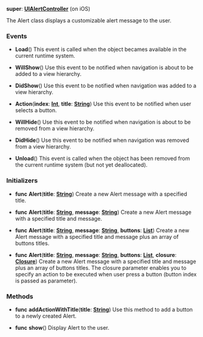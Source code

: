 **super**: **[UIAlertController](UIAlertController.md)** (on iOS)

The Alert class displays a customizable alert message to the user.

### Events

* **Load**()
This event is called when the object becames available in the current runtime system.

* **WillShow**()
Use this event to be notified when navigation is about to be added to a view hierarchy.

* **DidShow**()
Use this event to be notified when navigation was added to a view hierarchy.

* **Action**(**index**: **[Int](../gravity/int.md)**, **title**: **[String](../gravity/string.md)**)
Use this event to be notified when user selects a button.

* **WillHide**()
Use this event to be notified when navigation is about to be removed from a view hierarchy.

* **DidHide**()
Use this event to be notified when navigation was removed from a view hierarchy.

* **Unload**()
This event is called when the object has been removed from the current runtime system (but not yet deallocated).



### Initializers

* **func** **Alert**(**title**: **[String](../gravity/string.md)**)
Create a new Alert message with a specified title.

* **func** **Alert**(**title**: **[String](../gravity/string.md)**, **message**: **[String](../gravity/string.md)**)
Create a new Alert message with a specified title and message.

* **func** **Alert**(**title**: **[String](../gravity/string.md)**, **message**: **[String](../gravity/string.md)**, **buttons**: **[List](../gravity/list.md)**)
Create a new Alert message with a specified title and message plus an array of buttons titles.

* **func** **Alert**(**title**: **[String](../gravity/string.md)**, **message**: **[String](../gravity/string.md)**, **buttons**: **[List](../gravity/list.md)**, **closure**: **[Closure](../gravity/closure.md)**)
Create a new Alert message with a specified title and message plus an array of buttons titles. The closure parameter enables you to specify an action to be executed when user press a button (button index is passed as parameter).



### Methods

* **func** **addActionWithTitle**(**title**: **[String](../gravity/string.md)**)
Use this method to add a button to a newly created Alert.

* **func** **show**()
Display Alert to the user.





